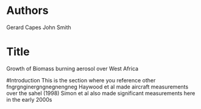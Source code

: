 # Authors
Gerard Capes
John Smith

# Title
Growth of Biomass burning aerosol over West Africa

#Introduction
This is the section where you reference other fngrgnginergngnegnengneg
Haywood et al made aircraft measurements over the sahel (1998)
Simon et al also made significant measurements here in the early 2000s
